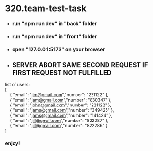 # 320.team-test-task

* ### **run "npm run dev" in "back" folder** 

* ### **run "npm run dev" in "front" folder**

* ### **open "127.0.0.1:5173" on your browser**
* ## SERVER ABORT SAME SECOND REQUEST IF FIRST REQUEST NOT FULFILLED

list of users:\
[\
&nbsp;&nbsp;&nbsp;    { "email": "jim@gmail.com","number": "221122" }, \
&nbsp;&nbsp;&nbsp;    { "email": "jam@gmail.com","number": "830347" }, \
&nbsp;&nbsp;&nbsp;    { "email": "john@gmail.com","number": "221122" }, \
&nbsp;&nbsp;&nbsp;    { "email": "jams@gmail.com","number": "349425" }, \
&nbsp;&nbsp;&nbsp;    { "email": "jams@gmail.com","number": "141424" }, \
&nbsp;&nbsp;&nbsp;    { "email": "jill@gmail.com","number": "822287" }, \
&nbsp;&nbsp;&nbsp;    { "email": "jill@gmail.com","number": "822286" }\
]

### **enjoy!**
